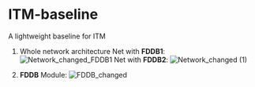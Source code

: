 # ITM-baseline
A lightweight baseline for ITM

1. Whole network architecture
Net with **FDDB1**:
![Network_changed_FDDB1](https://user-images.githubusercontent.com/78545118/204081301-917327f5-cc8e-41b1-95bd-5cf7183d69ca.png)
Net with **FDDB2**:
![Network_changed (1)](https://user-images.githubusercontent.com/78545118/204081313-a4d7d5a6-81fa-4945-b94a-82073a499b67.png)

2. **FDDB** Module:
![FDDB_changed](https://user-images.githubusercontent.com/78545118/204081327-508c6f81-5b7c-414c-9c6b-7a87c142a29e.png)
